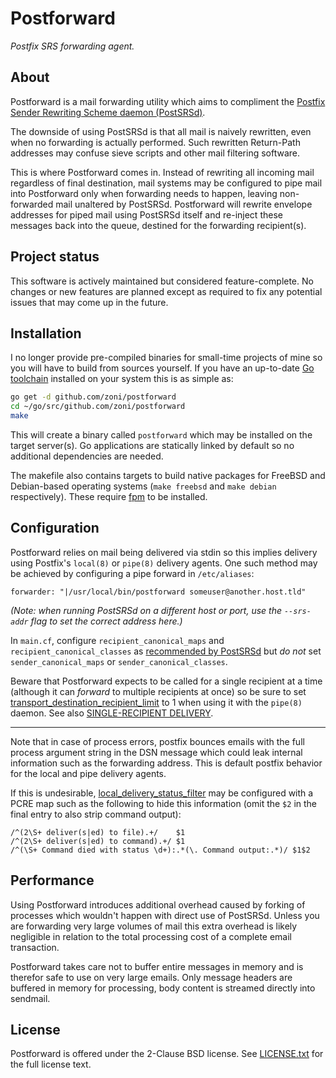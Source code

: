 Postforward
===========

*Postfix SRS forwarding agent.*


About
-----

Postforward is a mail forwarding utility which aims to compliment the
[Postfix Sender Rewriting Scheme daemon (PostSRSd)](https://github.com/roehling/postsrsd).

The downside of using PostSRSd is that all mail is naively rewritten, even
when no forwarding is actually performed. Such rewritten Return-Path
addresses may confuse sieve scripts and other mail filtering software.

This is where Postforward comes in. Instead of rewriting all incoming mail
regardless of final destination, mail systems may be configured to pipe
mail into Postforward only when forwarding needs to happen, leaving
non-forwarded mail unaltered by PostSRSd. Postforward will rewrite
envelope addresses for piped mail using PostSRSd itself and re-inject
these messages back into the queue, destined for the forwarding
recipient(s).


Project status
--------------

This software is actively maintained but considered feature-complete. No
changes or new features are planned except as required to fix any
potential issues that may come up in the future.


Installation
------------

I no longer provide pre-compiled binaries for small-time projects of mine
so you will have to build from sources yourself. If you have an up-to-date
[Go toolchain](https://golang.org/dl/) installed on your system this is as
simple as:

```sh
go get -d github.com/zoni/postforward
cd ~/go/src/github.com/zoni/postforward
make
```

This will create a binary called `postforward` which may be installed on
the target server(s). Go applications are statically linked by default so
no additional dependencies are needed.

The makefile also contains targets to build native packages for FreeBSD
and Debian-based operating systems (`make freebsd` and `make debian`
respectively). These require [fpm](https://github.com/jordansissel/fpm) to
be installed.


Configuration
-------------

Postforward relies on mail being delivered via stdin so this implies
delivery using Postfix's `local(8)` or `pipe(8)` delivery agents. One such
method may be achieved by configuring a pipe forward in `/etc/aliases`:

```
forwarder: "|/usr/local/bin/postforward someuser@another.host.tld"
```

*(Note: when running PostSRSd on a different host or port, use the
`--srs-addr` flag to set the correct address here.)*

In `main.cf`, configure `recipient_canonical_maps` and
`recipient_canonical_classes` as
[recommended by PostSRSd](https://github.com/roehling/postsrsd#configuration)
but *do not* set `sender_canonical_maps` or `sender_canonical_classes`.

Beware that Postforward expects to be called for a single recipient at a
time (although it can *forward* to multiple recipients at once) so be sure
to set [transport_destination_recipient_limit](http://www.postfix.org/postconf.5.html#transport_destination_recipient_limit)
to 1 when using it with the `pipe(8)` daemon. See also
[SINGLE-RECIPIENT DELIVERY](http://www.postfix.org/pipe.8.html).

-----------------------------------------------------------------------------

Note that in case of process errors, postfix bounces emails with the full
process argument string in the DSN message which could leak internal
information such as the forwarding address. This is default postfix
behavior for the local and pipe delivery agents.

If this is undesirable,
[local_delivery_status_filter](http://www.postfix.org/postconf.5.html#local_delivery_status_filter)
may be configured with a PCRE map such as the following to hide this
information (omit the `$2` in the final entry to also strip command
output):

```
/^(2\S+ deliver(s|ed) to file).+/    $1
/^(2\S+ deliver(s|ed) to command).+/ $1
/^(\S+ Command died with status \d+):.*(\. Command output:.*)/ $1$2
```


Performance
-----------

Using Postforward introduces additional overhead caused by forking of
processes which wouldn't happen with direct use of PostSRSd. Unless you
are forwarding very large volumes of mail this extra overhead is likely
negligible in relation to the total processing cost of a complete email
transaction.

Postforward takes care not to buffer entire messages in memory and is
therefor safe to use on very large emails.  Only message headers are
buffered in memory for processing, body content is streamed directly into
sendmail.


License
-------

Postforward is offered under the 2-Clause BSD license. See
[LICENSE.txt](LICENSE.txt) for the full license text.
